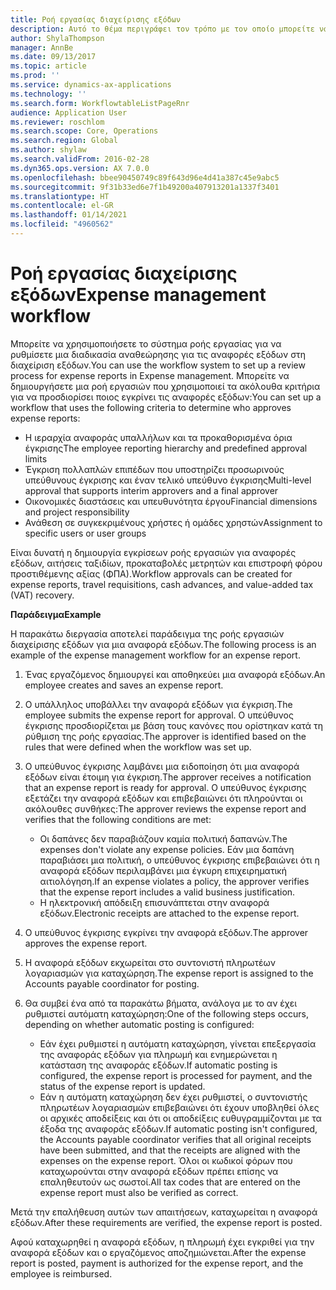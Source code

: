 ```yaml
---
title: Ροή εργασίας διαχείρισης εξόδων
description: Αυτό το θέμα περιγράφει τον τρόπο με τον οποίο μπορείτε να χρησιμοποιήσετε το σύστημα ροής εργασίας στο Microsoft Dynamics 365 Finance, για να ρυθμίσετε μια διαδικασία αναθεώρησης για τις αναφορές εξόδων στη διαχείριση εξόδων.
author: ShylaThompson
manager: AnnBe
ms.date: 09/13/2017
ms.topic: article
ms.prod: ''
ms.service: dynamics-ax-applications
ms.technology: ''
ms.search.form: WorkflowtableListPageRnr
audience: Application User
ms.reviewer: roschlom
ms.search.scope: Core, Operations
ms.search.region: Global
ms.author: shylaw
ms.search.validFrom: 2016-02-28
ms.dyn365.ops.version: AX 7.0.0
ms.openlocfilehash: bbee90450749c89f643d96e4d41a387c45e9abc5
ms.sourcegitcommit: 9f31b33ed6e7f1b49200a407913201a1337f3401
ms.translationtype: HT
ms.contentlocale: el-GR
ms.lasthandoff: 01/14/2021
ms.locfileid: "4960562"
---
```

# <a name="expense-management-workflow"></a><span data-ttu-id="f56f4-103">Ροή εργασίας διαχείρισης εξόδων</span><span class="sxs-lookup"><span data-stu-id="f56f4-103">Expense management workflow</span></span>

<span data-ttu-id="f56f4-104">Μπορείτε να χρησιμοποιήσετε το σύστημα ροής εργασίας για να ρυθμίσετε μια διαδικασία αναθεώρησης για τις αναφορές εξόδων στη διαχείριση εξόδων.</span><span class="sxs-lookup"><span data-stu-id="f56f4-104">You can use the workflow system to set up a review process for expense reports in Expense management.</span></span> <span data-ttu-id="f56f4-105">Μπορείτε να δημιουργήσετε μια ροή εργασιών που χρησιμοποιεί τα ακόλουθα κριτήρια για να προσδιορίσει ποιος εγκρίνει τις αναφορές εξόδων:</span><span class="sxs-lookup"><span data-stu-id="f56f4-105">You can set up a workflow that uses the following criteria to determine who approves expense reports:</span></span>

- <span data-ttu-id="f56f4-106">Η ιεραρχία αναφοράς υπαλλήλων και τα προκαθορισμένα όρια έγκρισης</span><span class="sxs-lookup"><span data-stu-id="f56f4-106">The employee reporting hierarchy and predefined approval limits</span></span>
- <span data-ttu-id="f56f4-107">Έγκριση πολλαπλών επιπέδων που υποστηρίζει προσωρινούς υπεύθυνους έγκρισης και έναν τελικό υπεύθυνο έγκρισης</span><span class="sxs-lookup"><span data-stu-id="f56f4-107">Multi-level approval that supports interim approvers and a final approver</span></span>
- <span data-ttu-id="f56f4-108">Οικονομικές διαστάσεις και υπευθυνότητα έργου</span><span class="sxs-lookup"><span data-stu-id="f56f4-108">Financial dimensions and project responsibility</span></span>
- <span data-ttu-id="f56f4-109">Ανάθεση σε συγκεκριμένους χρήστες ή ομάδες χρηστών</span><span class="sxs-lookup"><span data-stu-id="f56f4-109">Assignment to specific users or user groups</span></span>

<span data-ttu-id="f56f4-110">Είναι δυνατή η δημιουργία εγκρίσεων ροής εργασιών για αναφορές εξόδων, αιτήσεις ταξιδίων, προκαταβολές μετρητών και επιστροφή φόρου προστιθέμενης αξίας (ΦΠΑ).</span><span class="sxs-lookup"><span data-stu-id="f56f4-110">Workflow approvals can be created for expense reports, travel requisitions, cash advances, and value-added tax (VAT) recovery.</span></span>

<span data-ttu-id="f56f4-111">**Παράδειγμα**</span><span class="sxs-lookup"><span data-stu-id="f56f4-111">**Example**</span></span>

<span data-ttu-id="f56f4-112">Η παρακάτω διεργασία αποτελεί παράδειγμα της ροής εργασιών διαχείρισης εξόδων για μια αναφορά εξόδων.</span><span class="sxs-lookup"><span data-stu-id="f56f4-112">The following process is an example of the expense management workflow for an expense report.</span></span>

1. <span data-ttu-id="f56f4-113">Ένας εργαζόμενος δημιουργεί και αποθηκεύει μια αναφορά εξόδων.</span><span class="sxs-lookup"><span data-stu-id="f56f4-113">An employee creates and saves an expense report.</span></span>
2. <span data-ttu-id="f56f4-114">Ο υπάλληλος υποβάλλει την αναφορά εξόδων για έγκριση.</span><span class="sxs-lookup"><span data-stu-id="f56f4-114">The employee submits the expense report for approval.</span></span> <span data-ttu-id="f56f4-115">Ο υπεύθυνος έγκρισης προσδιορίζεται με βάση τους κανόνες που ορίστηκαν κατά τη ρύθμιση της ροής εργασίας.</span><span class="sxs-lookup"><span data-stu-id="f56f4-115">The approver is identified based on the rules that were defined when the workflow was set up.</span></span>
3. <span data-ttu-id="f56f4-116">Ο υπεύθυνος έγκρισης λαμβάνει μια ειδοποίηση ότι μια αναφορά εξόδων είναι έτοιμη για έγκριση.</span><span class="sxs-lookup"><span data-stu-id="f56f4-116">The approver receives a notification that an expense report is ready for approval.</span></span> <span data-ttu-id="f56f4-117">Ο υπεύθυνος έγκρισης εξετάζει την αναφορά εξόδων και επιβεβαιώνει ότι πληρούνται οι ακόλουθες συνθήκες:</span><span class="sxs-lookup"><span data-stu-id="f56f4-117">The approver reviews the expense report and verifies that the following conditions are met:</span></span>

    - <span data-ttu-id="f56f4-118">Οι δαπάνες δεν παραβιάζουν καμία πολιτική δαπανών.</span><span class="sxs-lookup"><span data-stu-id="f56f4-118">The expenses don't violate any expense policies.</span></span> <span data-ttu-id="f56f4-119">Εάν μια δαπάνη παραβιάσει μια πολιτική, ο υπεύθυνος έγκρισης επιβεβαιώνει ότι η αναφορά εξόδων περιλαμβάνει μια έγκυρη επιχειρηματική αιτιολόγηση.</span><span class="sxs-lookup"><span data-stu-id="f56f4-119">If an expense violates a policy, the approver verifies that the expense report includes a valid business justification.</span></span>
    - <span data-ttu-id="f56f4-120">Η ηλεκτρονική απόδειξη επισυνάπτεται στην αναφορά εξόδων.</span><span class="sxs-lookup"><span data-stu-id="f56f4-120">Electronic receipts are attached to the expense report.</span></span>

4. <span data-ttu-id="f56f4-121">Ο υπεύθυνος έγκρισης εγκρίνει την αναφορά εξόδων.</span><span class="sxs-lookup"><span data-stu-id="f56f4-121">The approver approves the expense report.</span></span>
5. <span data-ttu-id="f56f4-122">Η αναφορά εξόδων εκχωρείται στο συντονιστή πληρωτέων λογαριασμών για καταχώρηση.</span><span class="sxs-lookup"><span data-stu-id="f56f4-122">The expense report is assigned to the Accounts payable coordinator for posting.</span></span>
6. <span data-ttu-id="f56f4-123">Θα συμβεί ένα από τα παρακάτω βήματα, ανάλογα με το αν έχει ρυθμιστεί αυτόματη καταχώρηση:</span><span class="sxs-lookup"><span data-stu-id="f56f4-123">One of the following steps occurs, depending on whether automatic posting is configured:</span></span>

    - <span data-ttu-id="f56f4-124">Εάν έχει ρυθμιστεί η αυτόματη καταχώρηση, γίνεται επεξεργασία της αναφοράς εξόδων για πληρωμή και ενημερώνεται η κατάσταση της αναφοράς εξόδων.</span><span class="sxs-lookup"><span data-stu-id="f56f4-124">If automatic posting is configured, the expense report is processed for payment, and the status of the expense report is updated.</span></span>
    - <span data-ttu-id="f56f4-125">Εάν η αυτόματη καταχώρηση δεν έχει ρυθμιστεί, ο συντονιστής πληρωτέων λογαριασμών επιβεβαιώνει ότι έχουν υποβληθεί όλες οι αρχικές αποδείξεις και ότι οι αποδείξεις ευθυγραμμίζονται με τα έξοδα της αναφοράς εξόδων.</span><span class="sxs-lookup"><span data-stu-id="f56f4-125">If automatic posting isn't configured, the Accounts payable coordinator verifies that all original receipts have been submitted, and that the receipts are aligned with the expenses on the expense report.</span></span> <span data-ttu-id="f56f4-126">Όλοι οι κωδικοί φόρων που καταχωρούνται στην αναφορά εξόδων πρέπει επίσης να επαληθευτούν ως σωστοί.</span><span class="sxs-lookup"><span data-stu-id="f56f4-126">All tax codes that are entered on the expense report must also be verified as correct.</span></span>

<span data-ttu-id="f56f4-127">Μετά την επαλήθευση αυτών των απαιτήσεων, καταχωρείται η αναφορά εξόδων.</span><span class="sxs-lookup"><span data-stu-id="f56f4-127">After these requirements are verified, the expense report is posted.</span></span>

<span data-ttu-id="f56f4-128">Αφού καταχωρηθεί η αναφορά εξόδων, η πληρωμή έχει εγκριθεί για την αναφορά εξόδων και ο εργαζόμενος αποζημιώνεται.</span><span class="sxs-lookup"><span data-stu-id="f56f4-128">After the expense report is posted, payment is authorized for the expense report, and the employee is reimbursed.</span></span>
